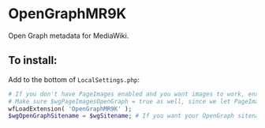 # OpenGraphMR9K

Open Graph metadata for MediaWiki.

## To install:

Add to the bottom of `LocalSettings.php`:

```php
# If you don't have PageImages enabled and you want images to work, enable it.
# Make sure $wgPageImagesOpenGraph = true as well, since we let PageImages do the work there.
wfLoadExtension( 'OpenGraphMR9K' );
$wgOpenGraphSitename = $wgSitename; # If you want your OpenGraph sitename to be different, change it here.
```
